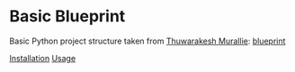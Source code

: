 # Basic Blueprint

Basic Python project structure taken from [Thuwarakesh Murallie](https://github.com/thuwarakeshm): [blueprint](https://github.com/thuwarakeshm/blueprint)

[Installation](/installation)
[Usage](/usage)
